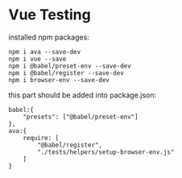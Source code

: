 # Vue Testing

installed npm packages:
~~~
npm i ava --save-dev
npm i vue --save
npm i @babel/preset-env --save-dev 
npm i @babel/register --save-dev
npm i browser-env --save-dev
~~~


this part should be added into package.json:
~~~
babel:{
	"presets": ["@babel/preset-env"]
},
ava:{
	require: [
		"@babel/register",
		"./tests/helpers/setup-browser-env.js"
	]
}
~~~

